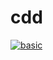 # cdd
[![basic](https://github.com/koooyooo/cdd/actions/workflows/basic.yaml/badge.svg)](https://github.com/koooyooo/cdd/actions/workflows/basic.yaml)